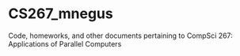 # CS267_mnegus

Code, homeworks, and other documents pertaining to CompSci 267: Applications of Parallel Computers


